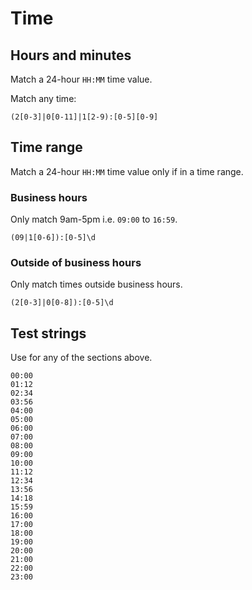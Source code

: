 # Time


## Hours and minutes

Match a 24-hour `HH:MM` time value.

Match any time:

```regex
(2[0-3]|0[0-11]|1[2-9):[0-5][0-9]
```


## Time range

Match a 24-hour `HH:MM` time value only if in a time range.

### Business hours

Only match 9am-5pm i.e. `09:00` to `16:59`.

```regex
(09|1[0-6]):[0-5]\d
```

### Outside of business hours

Only match times outside business hours.

```regex
(2[0-3]|0[0-8]):[0-5]\d
```


## Test strings

Use for any of the sections above.

```
00:00
01:12
02:34
03:56
04:00
05:00
06:00
07:00
08:00
09:00
10:00
11:12
12:34
13:56
14:18
15:59
16:00
17:00
18:00
19:00
20:00
21:00
22:00
23:00
```
